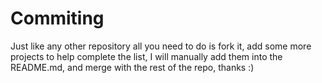# Commiting
Just like any other repository all you need to do is fork it, add some more projects to help complete the list, I will manually add them into the README.md, and merge with the rest of the repo, thanks :)
